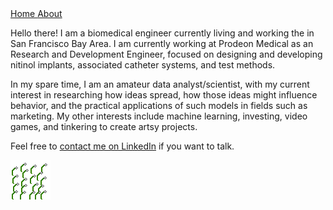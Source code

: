 
<!-- <html>
  <head>
    <meta charset="utf-8">
    <title>{{ page.title }}</title>
  </head>
  <body>
    
    {{ content }}
  </body>
</html> -->

<!-- <nav style="background-color:coral">
    {% include navigation.yml %}
</nav>
 -->
<nav>
  <a href="/" {% if page.url == "/" %}style="color: red;"{% endif %}>
    Home
  </a>
  <a href="/about/" {% if page.url == "/about/" %}style="color: red;"{% endif %}>
    About
  </a>
</nav>


Hello there! I am a biomedical engineer currently living and working the in San Francisco Bay Area. I am currently working at Prodeon Medical as an Research and Development Engineer, focused on designing and developing nitinol implants, associated catheter systems, and test methods. 

In my spare time, I am an amateur data analyst/scientist, with my current interest in researching how ideas spread, how those ideas might influence behavior, and the practical applications of such models in fields such as marketing. My other interests include machine learning, investing, video games, and tinkering to create artsy projects.

Feel free to [contact me on LinkedIn](https://www.linkedin.com/in/kennethcchang/) if you want to talk.

![My helpful screenshot](/assets/WhiteFlowerBloom.gif)

